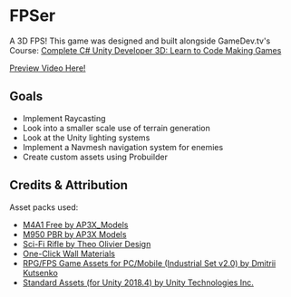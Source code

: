 # FPSer
A 3D FPS!
This game was designed and built alongside GameDev.tv's Course: [Complete C# Unity Developer 3D: Learn to Code Making Games](https://www.gamedev.tv/p/complete-unity-developer-3d)

[Preview Video Here!](https://youtu.be/WvMxIKr1oy0)

## Goals

* Implement Raycasting
* Look into a smaller scale use of terrain generation
* Look at the Unity lighting systems
* Implement a Navmesh navigation system for enemies
* Create custom assets using Probuilder

## Credits & Attribution
Asset packs used:

* [M4A1 Free by AP3X_Models](https://assetstore.unity.com/packages/3d/props/guns/m4a1-free-173983)
* [M950 PBR by AP3X Models](https://assetstore.unity.com/packages/3d/props/guns/m950-pbr-175623)
* [Sci-Fi Rifle by Theo Olivier Design](https://assetstore.unity.com/packages/3d/characters/sci-fi-rifle-118741)
* [One-Click Wall Materials](https://assetstore.unity.com/packages/2d/textures-materials/one-click-wall-materials-117123)
* [RPG/FPS Game Assets for PC/Mobile (Industrial Set v2.0) by Dmitrii Kutsenko](https://assetstore.unity.com/packages/3d/environments/industrial/rpg-fps-game-assets-for-pc-mobile-industrial-set-v2-0-86679)
* [Standard Assets (for Unity 2018.4) by Unity Technologies Inc.](https://assetstore.unity.com/packages/essentials/asset-packs/standard-assets-for-unity-2018-4-32351)
